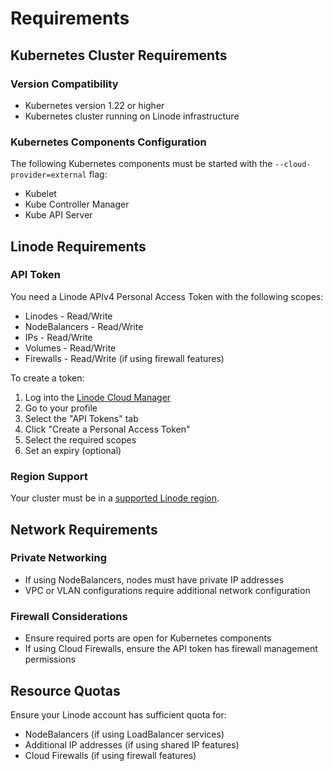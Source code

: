 # Requirements

## Kubernetes Cluster Requirements

### Version Compatibility
- Kubernetes version 1.22 or higher
- Kubernetes cluster running on Linode infrastructure

### Kubernetes Components Configuration
The following Kubernetes components must be started with the `--cloud-provider=external` flag:
- Kubelet
- Kube Controller Manager
- Kube API Server

## Linode Requirements

### API Token
You need a Linode APIv4 Personal Access Token with the following scopes:
- Linodes - Read/Write
- NodeBalancers - Read/Write
- IPs - Read/Write
- Volumes - Read/Write
- Firewalls - Read/Write (if using firewall features)

To create a token:
1. Log into the [Linode Cloud Manager](https://cloud.linode.com)
2. Go to your profile
3. Select the "API Tokens" tab
4. Click "Create a Personal Access Token"
5. Select the required scopes
6. Set an expiry (optional)

### Region Support
Your cluster must be in a [supported Linode region](https://api.linode.com/v4/regions).

## Network Requirements

### Private Networking
- If using NodeBalancers, nodes must have private IP addresses
- VPC or VLAN configurations require additional network configuration

### Firewall Considerations
- Ensure required ports are open for Kubernetes components
- If using Cloud Firewalls, ensure the API token has firewall management permissions

## Resource Quotas
Ensure your Linode account has sufficient quota for:
- NodeBalancers (if using LoadBalancer services)
- Additional IP addresses (if using shared IP features)
- Cloud Firewalls (if using firewall features)

